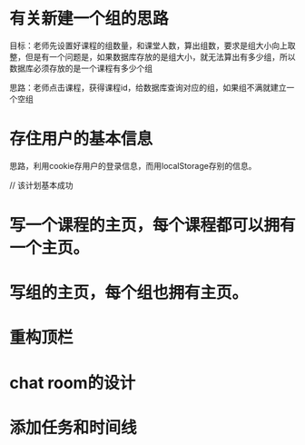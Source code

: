 # 有关新建一个组的思路

目标：老师先设置好课程的组数量，和课堂人数，算出组数，要求是组大小向上取整，但是有一个问题是，如果数据库存放的是组大小，就无法算出有多少组，所以数据库必须存放的是一个课程有多少个组

思路：老师点击课程，获得课程id，给数据库查询对应的组，如果组不满就建立一个空组

# 存住用户的基本信息

思路，利用cookie存用户的登录信息，而用localStorage存别的信息。

// 该计划基本成功

# 写一个课程的主页，每个课程都可以拥有一个主页。

# 写组的主页，每个组也拥有主页。

# 重构顶栏

# chat room的设计

# 添加任务和时间线
